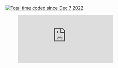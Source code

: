  <!--START_SECTION:waka--><!--END_SECTION:waka-->

<a href="https://wakatime.com/@6bacae47-04b0-45e9-9329-f65b71d15ddc"><img src="https://wakatime.com/badge/user/6bacae47-04b0-45e9-9329-f65b71d15ddc.svg" alt="Total time coded since Dec 7 2022" /></a>
<figure><embed src="https://wakatime.com/share/@RaphTPLR/f7f59919-8524-4778-9ccd-28aa5f83b236.svg"></embed></figure>
